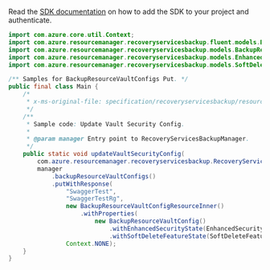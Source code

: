 Read the [SDK documentation](https://github.com/Azure/azure-sdk-for-java/blob/azure-resourcemanager-recoveryservicesbackup_1.0.0-beta.5/sdk/recoveryservicesbackup/azure-resourcemanager-recoveryservicesbackup/README.md) on how to add the SDK to your project and authenticate.

```java
import com.azure.core.util.Context;
import com.azure.resourcemanager.recoveryservicesbackup.fluent.models.BackupResourceVaultConfigResourceInner;
import com.azure.resourcemanager.recoveryservicesbackup.models.BackupResourceVaultConfig;
import com.azure.resourcemanager.recoveryservicesbackup.models.EnhancedSecurityState;
import com.azure.resourcemanager.recoveryservicesbackup.models.SoftDeleteFeatureState;

/** Samples for BackupResourceVaultConfigs Put. */
public final class Main {
    /*
     * x-ms-original-file: specification/recoveryservicesbackup/resource-manager/Microsoft.RecoveryServices/stable/2022-02-01/examples/Common/BackupResourceVaultConfigs_Put.json
     */
    /**
     * Sample code: Update Vault Security Config.
     *
     * @param manager Entry point to RecoveryServicesBackupManager.
     */
    public static void updateVaultSecurityConfig(
        com.azure.resourcemanager.recoveryservicesbackup.RecoveryServicesBackupManager manager) {
        manager
            .backupResourceVaultConfigs()
            .putWithResponse(
                "SwaggerTest",
                "SwaggerTestRg",
                new BackupResourceVaultConfigResourceInner()
                    .withProperties(
                        new BackupResourceVaultConfig()
                            .withEnhancedSecurityState(EnhancedSecurityState.ENABLED)
                            .withSoftDeleteFeatureState(SoftDeleteFeatureState.ENABLED)),
                Context.NONE);
    }
}
```
